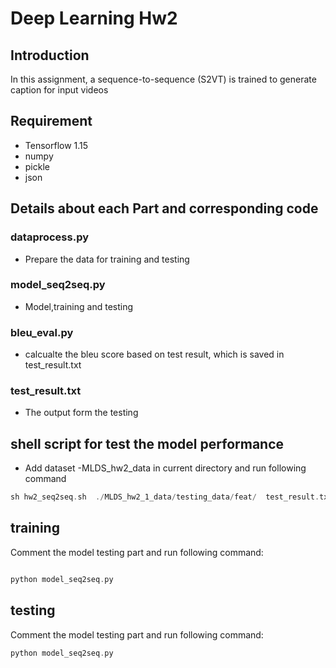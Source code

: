 # Deep Learning Hw2

## Introduction
In this assignment, a sequence-to-sequence (S2VT) is trained to generate caption for input videos

## Requirement
* Tensorflow 1.15
* numpy
* pickle
* json

## Details about each Part and corresponding code
### dataprocess.py
* Prepare the data for training and testing

### model_seq2seq.py
* Model,training and testing

### bleu_eval.py
* calcualte the bleu score based on test result, which is saved in test_result.txt

### test_result.txt
* The output form the testing

## shell script for test the model performance
* Add dataset -MLDS_hw2_data in current directory and run following command
```c
sh hw2_seq2seq.sh  ./MLDS_hw2_1_data/testing_data/feat/  test_result.txt
```
## training
Comment the model testing part and run following command:
```c

python model_seq2seq.py 

```
## testing
Comment the model testing part and run following command:
```c
python model_seq2seq.py
```
